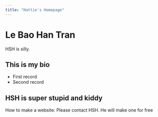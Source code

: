 ```yaml
---
title: "Hattie's Homepage"
---
```


# Le Bao Han Tran

HSH is silly.

## This is my bio

- First record
- Second record

## HSH is super stupid and kiddy
How to make a website: Please contact HSH. He will make one for free
